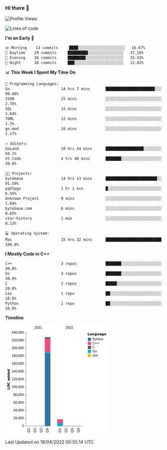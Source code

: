 ### Hi there 👋

<!--START_SECTION:waka-->
![Profile Views](http://img.shields.io/badge/Profile%20Views-3-blue)

![Lines of code](https://img.shields.io/badge/From%20Hello%20World%20I%27ve%20Written-245%20Thousand%20lines%20of%20code-blue)

**I'm an Early 🐤** 

```text
🌞 Morning    13 commits     ████░░░░░░░░░░░░░░░░░░░░░   16.67% 
🌆 Daytime    29 commits     █████████░░░░░░░░░░░░░░░░   37.18% 
🌃 Evening    26 commits     ████████░░░░░░░░░░░░░░░░░   33.33% 
🌙 Night      10 commits     ███░░░░░░░░░░░░░░░░░░░░░░   12.82%

```


📊 **This Week I Spent My Time On** 

```text
💬 Programming Languages: 
Go                       14 hrs 7 mins       ██████████████████████░░░   90.88% 
JSON                     25 mins             ░░░░░░░░░░░░░░░░░░░░░░░░░   2.78% 
SQL                      15 mins             ░░░░░░░░░░░░░░░░░░░░░░░░░   1.64% 
TOML                     12 mins             ░░░░░░░░░░░░░░░░░░░░░░░░░   1.3% 
go.mod                   10 mins             ░░░░░░░░░░░░░░░░░░░░░░░░░   1.17%

🔥 Editors: 
GoLand                   10 hrs 44 mins      █████████████████░░░░░░░░   69.1% 
VS Code                  4 hrs 48 mins       ███████░░░░░░░░░░░░░░░░░░   30.9%

🐱‍💻 Projects: 
bytebase                 14 hrs 13 mins      ███████████████████████░░   91.59% 
pqVSpgx                  1 hr 1 min          █░░░░░░░░░░░░░░░░░░░░░░░░   6.58% 
Unknown Project          9 mins              ░░░░░░░░░░░░░░░░░░░░░░░░░   1.04% 
bytebase.com             6 mins              ░░░░░░░░░░░░░░░░░░░░░░░░░   0.65% 
star-history             1 min               ░░░░░░░░░░░░░░░░░░░░░░░░░   0.13%

💻 Operating System: 
Mac                      15 hrs 32 mins      █████████████████████████   100.0%

```

**I Mostly Code in C++** 

```text
C++                      3 repos             ███████░░░░░░░░░░░░░░░░░░   30.0% 
Go                       3 repos             ███████░░░░░░░░░░░░░░░░░░   30.0% 
C                        2 repos             █████░░░░░░░░░░░░░░░░░░░░   20.0% 
Lex                      1 repo              ██░░░░░░░░░░░░░░░░░░░░░░░   10.0% 
Python                   1 repo              ██░░░░░░░░░░░░░░░░░░░░░░░   10.0%

```


**Timeline**

![Chart not found](https://raw.githubusercontent.com/h3n4l/h3n4l/main/charts/bar_graph.png) 


 Last Updated on 18/04/2022 00:55:14 UTC
<!--END_SECTION:waka-->

